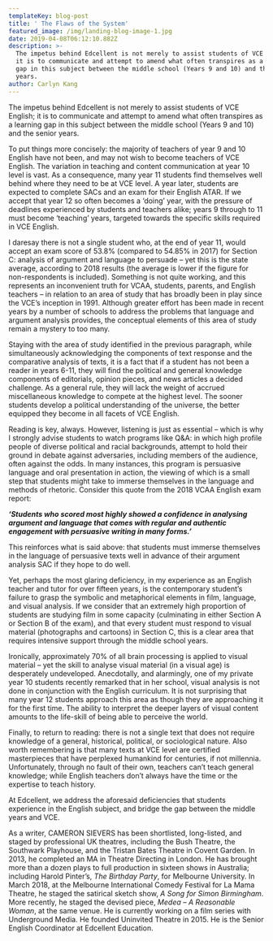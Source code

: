 ```yaml
---
templateKey: blog-post
title: ' The Flaws of the System'
featured_image: /img/landing-blog-image-1.jpg
date: 2019-04-08T06:12:10.882Z
description: >-
  The impetus behind Edcellent is not merely to assist students of VCE English;
  it is to communicate and attempt to amend what often transpires as a learning
  gap in this subject between the middle school (Years 9 and 10) and the senior
  years.
author: Carlyn Kang
---
```

The impetus behind Edcellent is not merely to assist students of VCE English; it is to communicate and attempt to amend what often transpires as a learning gap in this subject between the middle school (Years 9 and 10) and the senior years.

To put things more concisely: the majority of teachers of year 9 and 10 English have not been, and may not wish to become teachers of VCE English. The variation in teaching and content communication at year 10 level is vast. As a consequence, many year 11 students find themselves well behind where they need to be at VCE level. A year later, students are expected to complete SACs and an exam for their English ATAR. If we accept that year 12 so often becomes a ‘doing’ year, with the pressure of deadlines experienced by students and teachers alike; years 9 through to 11 must become ‘teaching’ years, targeted towards the specific skills required in VCE English. 

I daresay there is not a single student who, at the end of year 11, would accept an exam score of 53.8% (compared to 54.85% in 2017) for Section C: analysis of argument and language to persuade – yet this is the state average, according to 2018 results (the average is lower if the figure for non-respondents is included). Something is not quite working, and this represents an inconvenient truth for VCAA, students, parents, and English teachers – in relation to an area of study that has broadly been in play since the VCE’s inception in 1991. Although greater effort has been made in recent years by a number of schools to address the problems that language and argument analysis provides, the conceptual elements of this area of study remain a mystery to too many.

Staying with the area of study identified in the previous paragraph, while simultaneously acknowledging the components of text response and the comparative analysis of texts, it is a fact that if a student has not been a reader in years 6-11, they will find the political and general knowledge components of editorials, opinion pieces, and news articles a decided challenge. As a general rule, they will lack the weight of accrued miscellaneous knowledge to compete at the highest level. The sooner students develop a political understanding of the universe, the better equipped they become in all facets of VCE English.

Reading is key, always. However, listening is just as essential – which is why I strongly advise students to watch programs like Q&A: in which high profile people of diverse political and racial backgrounds, attempt to hold their ground in debate against adversaries, including members of the audience, often against the odds. In many instances, this program is persuasive language and oral presentation in action, the viewing of which is a small step that students might take to immerse themselves in the language and methods of rhetoric. Consider this quote from the 2018 VCAA English exam report:

_**‘Students who scored most highly showed a confidence in analysing argument and language that comes with regular and authentic engagement with persuasive writing in many forms.’**_ 

This reinforces what is said above: that students must immerse themselves in the language of persuasive texts well in advance of their argument analysis SAC if they hope to do well. 

Yet, perhaps the most glaring deficiency, in my experience as an English teacher and tutor for over fifteen years, is the contemporary student’s failure to grasp the symbolic and metaphorical elements in film, language, and visual analysis. If we consider that an extremely high proportion of students are studying film in some capacity (culminating in either Section A or Section B of the exam), and that every student must respond to visual material (photographs and cartoons) in Section C, this is a clear area that requires intensive support through the middle school years. 

Ironically, approximately 70% of all brain processing is applied to visual material – yet the skill to analyse visual material (in a visual age) is desperately undeveloped. Anecdotally, and alarmingly, one of my private year 10 students recently remarked that in her school, visual analysis is not done in conjunction with the English curriculum. It is not surprising that many year 12 students approach this area as though they are approaching it for the first time. The ability to interpret the deeper layers of visual content amounts to the life-skill of being able to perceive the world.

Finally, to return to reading: there is not a single text that does not require knowledge of a general, historical, political, or sociological nature. Also worth remembering is that many texts at VCE level are certified masterpieces that have perplexed humankind for centuries, if not millennia. Unfortunately, through no fault of their own, teachers can’t teach general knowledge; while English teachers don’t always have the time or the expertise to teach history.  

At Edcellent, we address the aforesaid deficiencies that students experience in the English subject, and bridge the gap between the middle years and VCE.

As a writer, CAMERON SIEVERS has been shortlisted, long-listed, and staged by professional UK theatres, including the Bush Theatre, the Southwark Playhouse, and the Tristan Bates Theatre in Covent Garden. In 2013, he completed an MA in Theatre Directing in London. He has brought more than a dozen plays to full production in sixteen shows in Australia; including Harold Pinter’s, _The Birthday Party_, for Melbourne University. In March 2018, at the Melbourne International Comedy Festival for La Mama Theatre, he staged the satirical sketch show, _A Song for Simon Birmingham_. More recently, he staged the devised piece, _Medea – A Reasonable Woman_, at the same venue. He is currently working on a film series with Underground Media. He founded Uninvited Theatre in 2015. He is the Senior English Coordinator at Edcellent Education.
